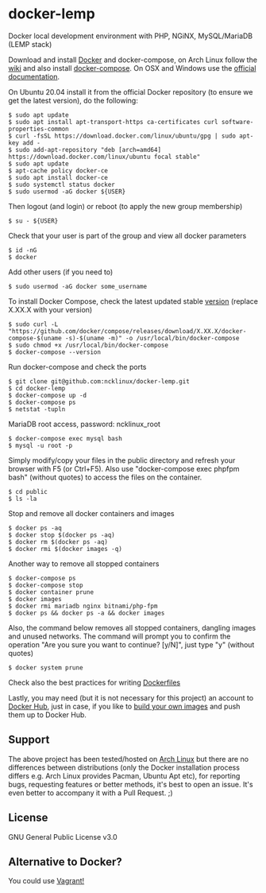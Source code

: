 # docker-lemp
Docker local development environment with PHP, NGiNX, MySQL/MariaDB (LEMP stack)

Download and install [Docker](https://www.docker.com) and docker-compose, on Arch Linux follow the [wiki](https://wiki.archlinux.org/index.php/docker) and also install [docker-compose](https://www.archlinux.org/packages/community/any/docker-compose/). On OSX and Windows use the [official documentation](https://docs.docker.com/get-started/).

On Ubuntu 20.04 install it from the official Docker repository (to ensure we get the latest version), do the following:
```
$ sudo apt update
$ sudo apt install apt-transport-https ca-certificates curl software-properties-common
$ curl -fsSL https://download.docker.com/linux/ubuntu/gpg | sudo apt-key add -
$ sudo add-apt-repository "deb [arch=amd64] https://download.docker.com/linux/ubuntu focal stable"
$ sudo apt update
$ apt-cache policy docker-ce
$ sudo apt install docker-ce
$ sudo systemctl status docker
$ sudo usermod -aG docker ${USER}
```
Then logout (and login) or reboot (to apply the new group membership)
```
$ su - ${USER}
```
Check that your user is part of the group and view all docker parameters
```
$ id -nG
$ docker
```
Add other users (if you need to)
```
$ sudo usermod -aG docker some_username
```
To install Docker Compose, check the latest updated stable [version](https://github.com/docker/compose/releases) (replace X.XX.X with your version)
```
$ sudo curl -L "https://github.com/docker/compose/releases/download/X.XX.X/docker-compose-$(uname -s)-$(uname -m)" -o /usr/local/bin/docker-compose
$ sudo chmod +x /usr/local/bin/docker-compose
$ docker-compose --version
```
Run docker-compose and check the ports
```
$ git clone git@github.com:ncklinux/docker-lemp.git
$ cd docker-lemp
$ docker-compose up -d
$ docker-compose ps
$ netstat -tupln
```
MariaDB root access, password: ncklinux_root
```
$ docker-compose exec mysql bash
$ mysql -u root -p
```
Simply modify/copy your files in the public directory and refresh your browser with F5 (or Ctrl+F5). Also use "docker-compose exec phpfpm bash" (without quotes) to access the files on the container.
```
$ cd public
$ ls -la
```
Stop and remove all docker containers and images
```
$ docker ps -aq
$ docker stop $(docker ps -aq)
$ docker rm $(docker ps -aq)
$ docker rmi $(docker images -q)
```
Another way to remove all stopped containers
```
$ docker-compose ps
$ docker-compose stop
$ docker container prune
$ docker images
$ docker rmi mariadb nginx bitnami/php-fpm
$ docker ps && docker ps -a && docker images
```
Also, the command below removes all stopped containers, dangling images and unused networks. The command will prompt you to confirm the operation "Are you sure you want to continue? [y/N]", just type "y" (without quotes)
```
$ docker system prune
```
Check also the best practices for writing [Dockerfiles](https://docs.docker.com/develop/develop-images/dockerfile_best-practices/)

Lastly, you may need (but it is not necessary for this project) an account to [Docker Hub](https://hub.docker.com), just in case, if you like to [build your own images](https://docs.docker.com/get-started/part2/) and push them up to Docker Hub.

## Support
The above project has been tested/hosted on [Arch Linux](https://www.archlinux.org/) but there are no differences between distributions (only the Docker installation process differs e.g. Arch Linux provides Pacman, Ubuntu Apt etc), for reporting bugs, requesting features or better methods, it's best to open an issue. It's even better to accompany it with a Pull Request. ;)

## License
GNU General Public License v3.0

## Alternative to Docker?
You could use [Vagrant!](https://github.com/ncklinux/vagrant-ubuntu64)
